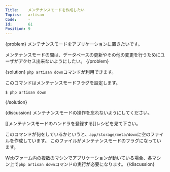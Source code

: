 ```yaml
---
Title:    メンテナンスモードを作成したい
Topics:   artisan
Code:     -
Id:       61
Position: 9
---
```


{problem}
メンテナンスモードをアプリケーションに置きたいです。

メンテナンスモードの間は、データベースの更新やその他の変更を行うためにユーザがアクセス出来ないようにしたい。
{/problem}

{solution}
`php artisan down`コマンドが利用できます。

このコマンドはメンテナンスモードフラグを設定します。

```bash
$ php artisan down
```
{/solution}

{discussion}
メンテナンスモードの操作を忘れないようにしてください。

[[メンテナンスモードのハンドラを登録する]]レシピを見て下さい。

このコマンドが何をしているかというと、`app/storage/meta/down`に空のファイルを作成しています。
このファイルがメンテナンスモードのフラグになっています。

Webファーム内の複数のマシンでアプリケーションが動いている場合、各マシン上で`php artisan down`コマンドの実行が必要になります。
{/discussion}
